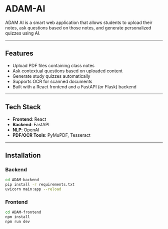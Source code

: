 # ADAM-AI

ADAM AI is a smart web application that allows students to upload their notes, ask questions based on those notes, and generate personalized quizzes using AI.

---

## Features

- Upload PDF files containing class notes
- Ask contextual questions based on uploaded content
- Generate study quizzes automatically
- Supports OCR for scanned documents
- Built with a React frontend and a FastAPI (or Flask) backend

---

## Tech Stack

- **Frontend**: React
- **Backend**: FastAPI
- **NLP**: OpenAI
- **PDF/OCR Tools**: PyMuPDF, Tesseract

---

## Installation

### Backend

```bash
cd ADAM-backend
pip install -r requirements.txt
uvicorn main:app --reload
```

### Frontend
```bash
cd ADAM-frontend
npm install
npm run dev
```
